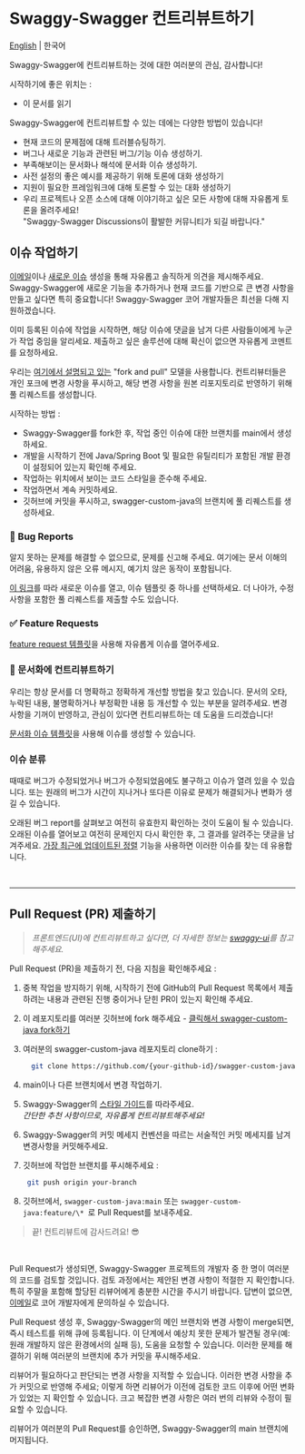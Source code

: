 # Swaggy-Swagger 컨트리뷰트하기 
[English](https://github.com/Swaggy-Swagger/swagger-custom-java/blob/main/CONTRIBUTING.md) | 한국어 

Swaggy-Swagger에 컨트리뷰트하는 것에 대한 여러분의 관심, 감사합니다!

시작하기에 좋은 위치는 :
- 이 문서를 읽기  

Swaggy-Swagger에 컨트리뷰트할 수 있는 데에는 다양한 방법이 있습니다!

- 현재 코드의 문제점에 대해 트러블슈팅하기. 
- 버그나 새로운 기능과 관련된 버그/기능 이슈 생성하기. 
- 부족해보이는 문서화나 해석에 문서화 이슈 생성하기. 
- 사전 설정의 좋은 예시를 제공하기 위해 토론에 대화 생성하기 
- 지원이 필요한 프레임워크에 대해 토론할 수 있는 대화 생성하기
- 우리 프로젝트나 오픈 소스에 대해 이야기하고 싶은 모든 사항에 대해 자유롭게 토론을 올려주세요!  
  "Swaggy-Swagger Discussions이 활발한 커뮤니티가 되길 바랍니다."


## 이슈 작업하기 
[이메일][email]이나 [새로운 이슈][new-issues] 생성을 통해 자유롭고 솔직하게 의견을 제시해주세요.
Swaggy-Swagger에 새로운 기능을 추가하거나 현재 코드를 기반으로 큰 변경 사항을 만들고 싶다면 특히 중요합니다!
Swaggy-Swagger 코어 개발자들은 최선을 다해 지원하겠습니다. 


이미 등록된 이슈에 작업을 시작하면, 해당 이슈에 댓글을 남겨 다른 사람들이에게 누군가 작업 중임을 알리세요.
제출하고 싶은 솔루션에 대해 확신이 없으면 자유롭게 코멘트를 요청하세요.  

우리는 [여기에서 설명되고 있는][development-models] "fork and pull" 모델을 사용합니다.
컨트리뷰터들은 개인 포크에 변경 사항을 푸시하고, 해당 변경 사항을 원본 리포지토리로 반영하기 위해 풀 리퀘스트를 생성합니다.  


시작하는 방법 :
    
- Swaggy-Swagger를 fork한 후, 작업 중인 이슈에 대한 브랜치를 main에서 생성하세요. 
- 개발을 시작하기 전에 Java/Spring Boot 및 필요한 유틸리티가 포함된 개발 환경이 설정되어 있는지 확인해 주세요. 
- 작업하는 위치에서 보이는 코드 스타일을 준수해 주세요. 
- 작업하면서 계속 커밋하세요. 
- 깃허브에 커밋을 푸시하고, swagger-custom-java의 브랜치에 풀 리퀘스트를 생성하세요.


### 🐞 Bug Reports
알지 못하는 문제를 해결할 수 없으므로, 문제를 신고해 주세요. 여기에는 문서 이해의 어려움, 유용하지 않은 오류 메시지, 예기치 않은 동작이 포함됩니다.  

[이 링크][new-issues]를 따라 새로운 이슈를 열고, 이슈 템플릿 중 하나를 선택하세요. 더 나아가, 수정 사항을 포함한 풀 리퀘스트를 제출할 수도 있습니다.


### ✅ Feature Requests

[feature request 템플릿][new-issues]을 사용해 자유롭게 이슈를 열어주세요.

### 📕 문서화에 컨트리뷰트하기 

우리는 항상 문서를 더 명확하고 정확하게 개선할 방법을 찾고 있습니다.
문서의 오타, 누락된 내용, 불명확하거나 부정확한 내용 등 개선할 수 있는 부분을 알려주세요.
변경 사항을 기꺼이 반영하고, 관심이 있다면 컨트리뷰트하는 데 도움을 드리겠습니다!

[문서화 이슈 템플릿][new-issues]을 사용해 이슈를 생성할 수 있습니다.

### 이슈 분류 

때때로 버그가 수정되었거나 버그가 수정되었음에도 불구하고 이슈가 열려 있을 수 있습니다.
또는 원래의 버그가 시간이 지나거나 또다른 이유로 문제가 해결되거나 변화가 생길 수 있습니다.

오래된 버그 report를 살펴보고 여전히 유효한지 확인하는 것이 도움이 될 수 있습니다.
오래된 이슈를 열어보고 여전히 문제인지 다시 확인한 후, 그 결과를 알려주는 댓글을 남겨주세요.
[가장 최근에 업데이트된 정렬][lru] 기능을 사용하면 이러한 이슈를 찾는 데 유용합니다.

<br>

---

## Pull Request (PR) 제출하기 
>_프론트엔드(UI)에 컨트리뷰트하고 싶다면, 더 자세한 정보는 [swaggy-ui](https://github.com/Swaggy-Swagger/swaggy-ui?tab=readme-ov-file#ways-to-contribute)를 참고해주세요._

Pull Request (PR)을 제출하기 전, 다음 지침을 확인해주세요 :

1. 중복 작업을 방지하기 위해, 시작하기 전에 GitHub의 Pull Request 목록에서 제출하려는 내용과 관련된 진행 중이거나 닫힌 PR이 있는지 확인해 주세요.

2. 이 레포지토리를 여러분 깃허브에 fork 해주세요 -
   [클릭해서 swagger-custom-java fork하기](https://github.com/Swaggy-Swagger/swagger-custom-java/fork)

3. 여러분의 swagger-custom-java 레포지토리 clone하기 :
   ```bash
     git clone https://github.com/{your-github-id}/swagger-custom-java
   ```

4. main이나 다른 브랜치에서 변경 작업하기.

5. Swaggy-Swagger의 [스타일 가이드](https://github.com/Swaggy-Swagger/swagger-custom-java/blob/main/STYLE_GUIDE.md)를 따라주세요. <br>
   _간단한 추천 사항이므로, 자유롭게 컨트리뷰트해주세요!_

6. Swaggy-Swagger의 커밋 메세지 컨벤션을 따르는 서술적인 커밋 메세지를 남겨 변경사항을 커밋해주세요.

7. 깃허브에 작업한 브랜치를 푸시해주세요 :

   ```bash
    git push origin your-branch
   ```

8. 깃허브에서, `swagger-custom-java:main` 또는 `swagger-custom-java:feature/\* `로 Pull Request를 보내주세요.

> 끝! 컨트리뷰트에 감사드려요! 😎

<br> 

Pull Request가 생성되면, Swaggy-Swagger 프로젝트의 개발자 중 한 명이 여러분의 코드를 검토할 것입니다. 
검토 과정에서는 제안된 변경 사항이 적절한 지 확인합니다. 
특히 주말을 포함해 할당된 리뷰어에게 충분한 시간을 주시기 바랍니다.
답변이 없으면, [이메일][email]로 코어 개발자에게 문의하실 수 있습니다.

Pull Request 생성 후, Swaggy-Swagger의 메인 브랜치와 변경 사항이 merge되면, 즉시 테스트를 위해 큐에 등록됩니다. 
이 단계에서 예상치 못한 문제가 발견될 경우(예: 원래 개발하지 않은 환경에서의 실패 등), 도움을 요청할 수 있습니다. 
이러한 문제를 해결하기 위해 여러분의 브랜치에 추가 커밋을 푸시해주세요.

리뷰어가 필요하다고 판단되는 변경 사항을 지적할 수 있습니다. 이러한 변경 사항을 추가 커밋으로 반영해 주세요; 
이렇게 하면 리뷰어가 이전에 검토한 코드 이후에 어떤 변화가 있었는 지 확인할 수 있습니다. 
크고 복잡한 변경 사항은 여러 번의 리뷰와 수정이 필요할 수 있습니다.

리뷰어가 여러분의 Pull Request를 승인하면, Swaggy-Swagger의 main 브랜치에 머지됩니다.


[new-issues]: https://github.com/Swaggy-Swagger/swagger-custom-java/issues/new/choose
[email]: mailto:clcc001@naver.com
[development-models]: https://docs.github.com/en/pull-requests/collaborating-with-pull-requests/getting-started/about-collaborative-development-models
[lru]: https://docs.github.com/en/search-github/getting-started-with-searching-on-github/sorting-search-results#sort-by-updated-date
